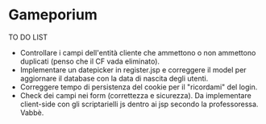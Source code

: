 # Gameporium

TO DO LIST
- Controllare i campi dell'entità cliente che ammettono o non ammettono duplicati (penso che il CF vada eliminato).
- Implementare un datepicker in register.jsp e correggere il model per aggiornare il database con la data di nascita degli utenti.
- Correggere tempo di persistenza del cookie per il "ricordami" del login.
- Check dei campi nei form (correttezza e sicurezza). Da implementare client-side con gli scriptarielli js dentro ai jsp secondo la professoressa. Vabbè.
